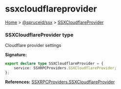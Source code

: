 # ssxcloudflareprovider

[Home](https://github.com/spruceid/ssx/blob/main/documentation/reference/ssx-sdk/index.md) > [@spruceid/ssx](./) > [SSXCloudflareProvider](ssx.ssxcloudflareprovider.md)

### SSXCloudflareProvider type

Cloudflare provider settings

**Signature:**

```typescript
export declare type SSXCloudflareProvider = {
    service: SSXRPCProviders.SSXCloudflareProvider;
};
```

**References:** [SSXRPCProviders.SSXCloudflareProvider](ssx.ssxrpcproviders.md)
